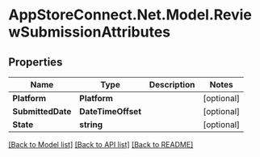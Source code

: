 # AppStoreConnect.Net.Model.ReviewSubmissionAttributes

## Properties

Name | Type | Description | Notes
------------ | ------------- | ------------- | -------------
**Platform** | **Platform** |  | [optional] 
**SubmittedDate** | **DateTimeOffset** |  | [optional] 
**State** | **string** |  | [optional] 

[[Back to Model list]](../README.md#documentation-for-models) [[Back to API list]](../README.md#documentation-for-api-endpoints) [[Back to README]](../README.md)

